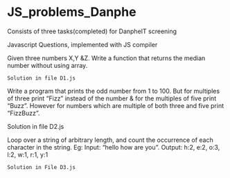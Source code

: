 # JS_problems_Danphe
Consists of three tasks(completed) for DanpheIT screening

Javascript Questions, implemented with JS compiler

Given three numbers X,Y &Z. Write a function that returns the median number without using array.
    
    Solution in file D1.js

Write a program that prints the odd number from 1 to 100. But for multiples of three print “Fizz” instead of the number & for the multiples of five print “Buzz”. However for numbers which are multiple of both three and five print “FizzBuzz”.
   
   Solution in file D2.js

Loop over a string of arbitrary length, and count the occurrence of each character in the string. Eg: Input: “hello how are you”. Output: h:2, e:2, o:3, l:2, w:1, r:1, y:1
    
    Solution in File D3.js
